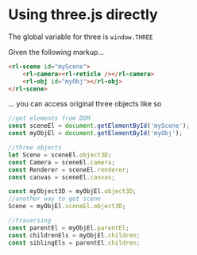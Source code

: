# Using three.js directly

The global variable for three is `window.THREE`

Given the following markup...

```html
<rl-scene id="myScene">
    <rl-camera><rl-reticle /></rl-camera>
    <rl-obj id="myObj"></rl-obj>
</rl-scene>
```

... you can access original three objects like so

```js
//get elements from DOM
const sceneEl = document.getElementById('myScene');
const myObjEl = document.getElementById('myObj');

//three objects
let Scene = sceneEl.object3D;
const Camera = sceneEl.camera;
const Renderer = sceneEl.renderer;
const canvas = sceneEl.canvas;

const myObject3D = myObjEl.object3D;
//another way to get scene
Scene = myObjEl.sceneEl.object3D;

//traversing
const parentEl = myObjEl.parentEl;
const childrenEls = myObjEl.children;
const siblingEls = parentEl.children;
```